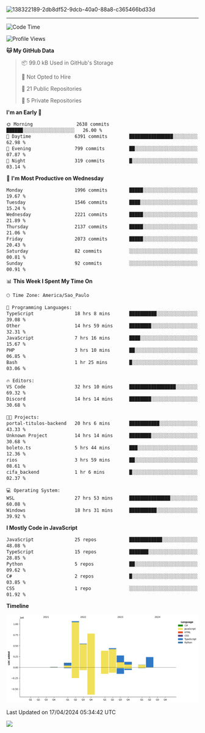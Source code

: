 
![138322189-2db8df52-9dcb-40a0-88a8-c365466bd33d](https://user-images.githubusercontent.com/89656623/214648213-d698ffe7-0c15-4728-8ac0-3e241011cc78.gif)

---

<!--START_SECTION:waka-->
![Code Time](http://img.shields.io/badge/Code%20Time-46%20hrs%2025%20mins-blue)

![Profile Views](http://img.shields.io/badge/Profile%20Views-11-blue)

**🐱 My GitHub Data** 

> 📦 99.0 kB Used in GitHub's Storage 
 > 
> 🚫 Not Opted to Hire
 > 
> 📜 21 Public Repositories 
 > 
> 🔑 5 Private Repositories 
 > 
**I'm an Early 🐤** 

```text
🌞 Morning                2638 commits        ██████░░░░░░░░░░░░░░░░░░░   26.00 % 
🌆 Daytime                6391 commits        ████████████████░░░░░░░░░   62.98 % 
🌃 Evening                799 commits         ██░░░░░░░░░░░░░░░░░░░░░░░   07.87 % 
🌙 Night                  319 commits         █░░░░░░░░░░░░░░░░░░░░░░░░   03.14 % 
```
📅 **I'm Most Productive on Wednesday** 

```text
Monday                   1996 commits        █████░░░░░░░░░░░░░░░░░░░░   19.67 % 
Tuesday                  1546 commits        ████░░░░░░░░░░░░░░░░░░░░░   15.24 % 
Wednesday                2221 commits        █████░░░░░░░░░░░░░░░░░░░░   21.89 % 
Thursday                 2137 commits        █████░░░░░░░░░░░░░░░░░░░░   21.06 % 
Friday                   2073 commits        █████░░░░░░░░░░░░░░░░░░░░   20.43 % 
Saturday                 82 commits          ░░░░░░░░░░░░░░░░░░░░░░░░░   00.81 % 
Sunday                   92 commits          ░░░░░░░░░░░░░░░░░░░░░░░░░   00.91 % 
```


📊 **This Week I Spent My Time On** 

```text
🕑︎ Time Zone: America/Sao_Paulo

💬 Programming Languages: 
TypeScript               18 hrs 8 mins       ██████████░░░░░░░░░░░░░░░   39.08 % 
Other                    14 hrs 59 mins      ████████░░░░░░░░░░░░░░░░░   32.31 % 
JavaScript               7 hrs 16 mins       ████░░░░░░░░░░░░░░░░░░░░░   15.67 % 
PHP                      3 hrs 10 mins       ██░░░░░░░░░░░░░░░░░░░░░░░   06.85 % 
Bash                     1 hr 25 mins        █░░░░░░░░░░░░░░░░░░░░░░░░   03.06 % 

🔥 Editors: 
VS Code                  32 hrs 10 mins      █████████████████░░░░░░░░   69.32 % 
Discord                  14 hrs 14 mins      ████████░░░░░░░░░░░░░░░░░   30.68 % 

🐱‍💻 Projects: 
portal-titulos-backend   20 hrs 6 mins       ███████████░░░░░░░░░░░░░░   43.33 % 
Unknown Project          14 hrs 14 mins      ████████░░░░░░░░░░░░░░░░░   30.68 % 
boleto.ts                5 hrs 44 mins       ███░░░░░░░░░░░░░░░░░░░░░░   12.36 % 
rios                     3 hrs 59 mins       ██░░░░░░░░░░░░░░░░░░░░░░░   08.61 % 
cifa_backend             1 hr 6 mins         █░░░░░░░░░░░░░░░░░░░░░░░░   02.37 % 

💻 Operating System: 
WSL                      27 hrs 53 mins      ███████████████░░░░░░░░░░   60.08 % 
Windows                  18 hrs 31 mins      ██████████░░░░░░░░░░░░░░░   39.92 % 
```

**I Mostly Code in JavaScript** 

```text
JavaScript               25 repos            ████████████░░░░░░░░░░░░░   48.08 % 
TypeScript               15 repos            ███████░░░░░░░░░░░░░░░░░░   28.85 % 
Python                   5 repos             ██░░░░░░░░░░░░░░░░░░░░░░░   09.62 % 
C#                       2 repos             █░░░░░░░░░░░░░░░░░░░░░░░░   03.85 % 
CSS                      1 repo              ░░░░░░░░░░░░░░░░░░░░░░░░░   01.92 % 
```



**Timeline**

![Lines of Code chart](https://raw.githubusercontent.com/NatanB4/NatanB4/main/assets/bar_graph.png)


 Last Updated on 17/04/2024 05:34:42 UTC
<!--END_SECTION:waka-->
    
  <a href="mailto:natanbarbosa027@gmail.com"><img src="https://img.shields.io/badge/Gmail-D14836?style=for-the-badge&logo=gmail&logoColor=white" target="_blank"></a>

